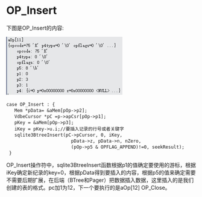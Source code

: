 # OP_Insert
下图是OP_Insert的内容:

  ![]( 4-5-15.jpg)
  ```
  case OP_Insert : {
	 Mem *pData= &aMem[pOp->p2];
	 VdbeCursor *pC =p->apCsr[pOp->p1];
	 pKey = &aMem[pOp->p3];
	 iKey = pKey->u.i;//要插入记录的行号或者关键字
	 sqlite3BtreeInsert(pC->pCursor, 0, iKey,
                          pData->z, pData->n, nZero,
                          (pOp->p5 & OPFLAG_APPEND)!=0, seekResult);
   }
```
OP_Insert操作符中，sqlite3BtreeInsert函数根据p1的值确定要使用的游标，根据iKey确定新纪录的key=0，根据pData得到要插入的内容，根据p5的值来确定需要不需要后期扩展，在后端（BTree和Pager）把数据插入数据，这里插入的是我们创建的表的格式。pc加1为12，下一个要执行的是aOp[12] OP_Close。
